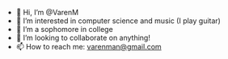 - 👋 Hi, I’m @VarenM
- 👀 I’m interested in computer science and music (I play guitar)
- 🌱 I’m a sophomore in college
- 💞️ I’m looking to collaborate on anything!
- 📫 How to reach me: varenman@gmail.com
